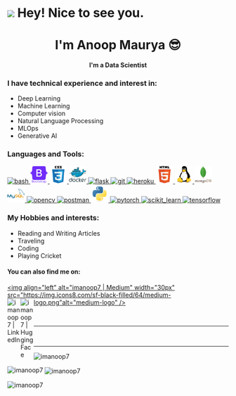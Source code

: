 <h1><img src="https://emojis.slackmojis.com/emojis/images/1531849430/4246/blob-sunglasses.gif?1531849430" width="30"/> Hey! Nice to see you.</h1>
<h1 align="center">I'm Anoop Maurya 😎</h1>
<h4 align="center">I'm a Data Scientist </h4>



### I have technical experience and interest in:
* Deep Learning
* Machine Learning
* Computer vision 
* Natural Language Processing
* MLOps
* Generative AI  

<!-- 👉[My Online Portfolio]() -->


<h3 align="left">Languages and Tools:</h3>
<p align="left">  <a href="https://www.gnu.org/software/bash/" target="_blank"> <img src="https://www.vectorlogo.zone/logos/gnu_bash/gnu_bash-icon.svg" alt="bash" width="40" height="40"/> </a> <a href="https://getbootstrap.com" target="_blank"> <img src="https://raw.githubusercontent.com/devicons/devicon/master/icons/bootstrap/bootstrap-plain-wordmark.svg" alt="bootstrap" width="40" height="40"/> </a> <a href="https://www.w3schools.com/css/" target="_blank"> <img src="https://raw.githubusercontent.com/devicons/devicon/master/icons/css3/css3-original-wordmark.svg" alt="css3" width="40" height="40"/> </a> <a href="https://www.docker.com/" target="_blank"> <img src="https://raw.githubusercontent.com/devicons/devicon/master/icons/docker/docker-original-wordmark.svg" alt="docker" width="40" height="40"/> </a> <a href="https://flask.palletsprojects.com/" target="_blank"> <img src="https://www.vectorlogo.zone/logos/pocoo_flask/pocoo_flask-icon.svg" alt="flask" width="40" height="40"/> </a> <a href="https://git-scm.com/" target="_blank"> <img src="https://www.vectorlogo.zone/logos/git-scm/git-scm-icon.svg" alt="git" width="40" height="40"/> </a> <a href="https://heroku.com" target="_blank"> <img src="https://www.vectorlogo.zone/logos/heroku/heroku-icon.svg" alt="heroku" width="40" height="40"/> </a> <a href="https://www.w3.org/html/" target="_blank"> <img src="https://raw.githubusercontent.com/devicons/devicon/master/icons/html5/html5-original-wordmark.svg" alt="html5" width="40" height="40"/> </a> <a href="https://www.linux.org/" target="_blank"> <img src="https://raw.githubusercontent.com/devicons/devicon/master/icons/linux/linux-original.svg" alt="linux" width="40" height="40"/> </a> <a href="https://www.mongodb.com/" target="_blank"> <img src="https://raw.githubusercontent.com/devicons/devicon/master/icons/mongodb/mongodb-original-wordmark.svg" alt="mongodb" width="40" height="40"/> </a> <a href="https://www.mysql.com/" target="_blank"> <img src="https://raw.githubusercontent.com/devicons/devicon/master/icons/mysql/mysql-original-wordmark.svg" alt="mysql" width="40" height="40"/> </a> <a href="https://opencv.org/" target="_blank"> <img src="https://www.vectorlogo.zone/logos/opencv/opencv-icon.svg" alt="opencv" width="40" height="40"/> </a> <a href="https://postman.com" target="_blank"> <img src="https://www.vectorlogo.zone/logos/getpostman/getpostman-icon.svg" alt="postman" width="40" height="40"/> </a> <a href="https://www.python.org" target="_blank"> <img src="https://raw.githubusercontent.com/devicons/devicon/master/icons/python/python-original.svg" alt="python" width="40" height="40"/> </a> <a href="https://pytorch.org/" target="_blank"> <img src="https://www.vectorlogo.zone/logos/pytorch/pytorch-icon.svg" alt="pytorch" width="40" height="40"/> </a> <a href="https://scikit-learn.org/" target="_blank"> <img src="https://upload.wikimedia.org/wikipedia/commons/0/05/Scikit_learn_logo_small.svg" alt="scikit_learn" width="40" height="40"/> </a> <a href="https://www.tensorflow.org" target="_blank"> <img src="https://www.vectorlogo.zone/logos/tensorflow/tensorflow-icon.svg" alt="tensorflow" width="40" height="40"/> </a> </p>

### My Hobbies and interests:
* Reading and Writing Articles
* Traveling
* Coding
* Playing Cricket




#### You can also find me on: 

[<img align="left" alt="imanoop7 | Medium" width="30px" src="https://img.icons8.com/sf-black-filled/64/medium-logo.png"alt="medium-logo" />][Medium]
[<img align="left" alt="imanoop7 | LinkedIn" width="30px" src="https://img.icons8.com/color/48/000000/linkedin.png" />][linkedin]
[<img align="left" alt="imanoop7 | HuggingFace" width="30px" src="https://img.icons8.com/?size=100&id=sop9ROXku5bb&format=png&color=000000" />][Hugging-Face]


                                                                                                                                                                       

<br>

<hr>

[linkedin]:https://www.linkedin.com/in/anoop-maurya-908499148/
[Hugging-Face]: https://huggingface.co/imanoop7
[Medium]: https://medium.com/@mauryaanoop3

<br>

<hr>


<p align="left"> <img src="https://komarev.com/ghpvc/?username=imanoop7&label=Profile%20views&color=0e75b6&style=flat" alt="imanoop7" /> </p>



<p><img align="left" src="https://github-readme-stats.vercel.app/api/top-langs?username=imanoop7&show_icons=true&locale=en&layout=compact" alt="imanoop7" /></p>

<p>&nbsp;<img align="center" src="https://github-readme-stats.vercel.app/api?username=imanoop7&show_icons=true&locale=en" alt="imanoop7" /></p>

<p><img align="center" src="https://github-readme-streak-stats.herokuapp.com/?user=imanoop7&" alt="imanoop7" /></p>



